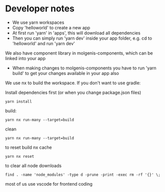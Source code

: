 # Developer notes

- We use yarn workspaces
- Copy 'helloworld' to create a new app
- At first run 'yarn' in 'apps', this will download all dependencies
- Then you can simply run 'yarn dev' inside your app folder, e.g. cd to 'helloworld' and run 'yarn dev'

We also have component library in molgenis-components, which can be linked into your app

- When making changes to molgenis-components you have to run 'yarn build' to get your changes available in your app also

We use nx to build the workspace. If you don't want to use gradle:

Install dependencies first (or when you change package.json files)

```
yarn install
```

build:

```
yarn nx run-many --target=build
```

clean

```
yarn nx run-many --target=build
```

to reset build nx cache

```
yarn nx reset
```

to clear all node downloads

```
find . -name 'node_modules' -type d -prune -print -exec rm -rf '{}' \;
```

most of us use vscode for frontend coding
